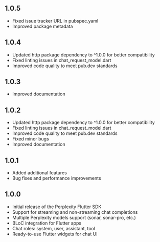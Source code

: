 ## 1.0.5

* Fixed issue tracker URL in pubspec.yaml
* Improved package metadata

## 1.0.4

* Updated http package dependency to ^1.0.0 for better compatibility
* Fixed linting issues in chat_request_model.dart
* Improved code quality to meet pub.dev standards

## 1.0.3

* Improved documentation

## 1.0.2

* Updated http package dependency to ^1.0.0 for better compatibility
* Fixed linting issues in chat_request_model.dart
* Improved code quality to meet pub.dev standards
* Fixed minor bugs
* Improved documentation

## 1.0.1

* Added additional features
* Bug fixes and performance improvements

## 1.0.0

* Initial release of the Perplexity Flutter SDK
* Support for streaming and non-streaming chat completions
* Multiple Perplexity models support (sonar, sonar-pro, etc.)
* BLoC integration for Flutter apps
* Chat roles: system, user, assistant, tool
* Ready-to-use Flutter widgets for chat UI
